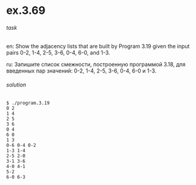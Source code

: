 # ex.3.69

###### task

en: Show the adjacency lists that are built by Program 3.19 given the
input pairs 0-2, 1-4, 2-5, 3-6, 0-4, 6-0, and 1-3.

ru: Запишите список смежности, построенную программой 3.18, для
введенных пар значений: 0-2, 1-4, 2-5, 3-6, 0-4, 6-0 и 1-3.

###### solution
```
$ ./program.3.19
0 2
1 4
2 5
3 6
0 4
6 0
1 3
0-6 0-4 0-2
1-3 1-4
2-5 2-0
3-1 3-6
4-0 4-1
5-2
6-0 6-3
```
